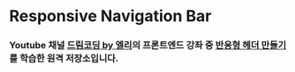 # Responsive Navigation Bar

### Youtube 채널 [드림코딩 by 엘리](https://www.youtube.com/c/%EB%93%9C%EB%A6%BC%EC%BD%94%EB%94%A9by%EC%97%98%EB%A6%AC/featured, "드림코딩 by 엘리")의 프론트엔드 강좌 중 [반응형 헤더 만들기](https://youtu.be/X91jsJyZofw, "반응형 헤더 만들기")를 학습한 원격 저장소입니다.
